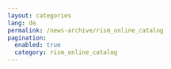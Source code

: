 ```yaml
---
layout: categories
lang: de
permalink: /news-archive/rism_online_catalog
pagination: 
  enabled: true
  category: rism_online_catalog
---
```

